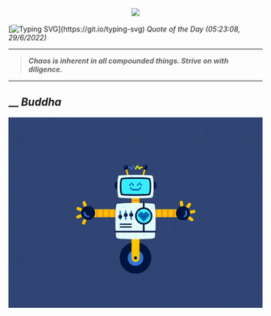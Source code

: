 <p align='center'><img src='https://komarev.com/ghpvc/?username=hungpurdie&label=Total+Vistors&color=brightgreen&style=plastic'></p> 


 [![Typing SVG](https://readme-typing-svg.herokuapp.com?font=Press+Start+2P&color=C2F784&size=35&width=900&height=100&lines=Hello+World%2C+I'm+Hung+!)](https://git.io/typing-svg) 
 _Quote of the Day (05:23:08, 29/6/2022)_
___
>**_Chaos is inherent in all compounded things. Strive on with diligence._**
___
## __ **_Buddha_** 
<p align="center"><img src="src/assets/images/robot-dancing-dribble.gif"/></p>